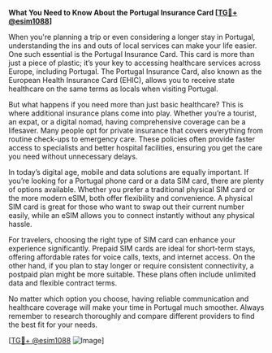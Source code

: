 **What You Need to Know About the Portugal Insurance Card [[TG💪+ @esim1088](https://t.me/s/esim1088)]**

When you're planning a trip or even considering a longer stay in Portugal, understanding the ins and outs of local services can make your life easier. One such essential is the Portugal Insurance Card. This card is more than just a piece of plastic; it’s your key to accessing healthcare services across Europe, including Portugal. The Portugal Insurance Card, also known as the European Health Insurance Card (EHIC), allows you to receive state healthcare on the same terms as locals when visiting Portugal.

But what happens if you need more than just basic healthcare? This is where additional insurance plans come into play. Whether you’re a tourist, an expat, or a digital nomad, having comprehensive coverage can be a lifesaver. Many people opt for private insurance that covers everything from routine check-ups to emergency care. These policies often provide faster access to specialists and better hospital facilities, ensuring you get the care you need without unnecessary delays.

In today’s digital age, mobile and data solutions are equally important. If you’re looking for a Portugal phone card or a data SIM card, there are plenty of options available. Whether you prefer a traditional physical SIM card or the more modern eSIM, both offer flexibility and convenience. A physical SIM card is great for those who want to swap out their current number easily, while an eSIM allows you to connect instantly without any physical hassle.

For travelers, choosing the right type of SIM card can enhance your experience significantly. Prepaid SIM cards are ideal for short-term stays, offering affordable rates for voice calls, texts, and internet access. On the other hand, if you plan to stay longer or require consistent connectivity, a postpaid plan might be more suitable. These plans often include unlimited data and flexible contract terms.

No matter which option you choose, having reliable communication and healthcare coverage will make your time in Portugal much smoother. Always remember to research thoroughly and compare different providers to find the best fit for your needs.

[[TG💪+ @esim1088](https://t.me/s/esim1088) ![Image](https://i.postimg.cc/Y0z9fWf4/image.png)]